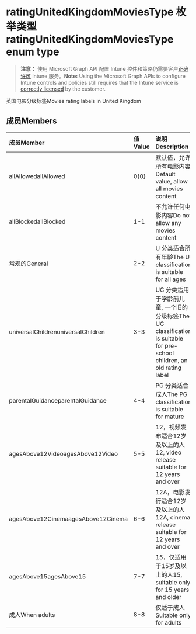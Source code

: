 # <a name="ratingunitedkingdommoviestype-enum-type"></a><span data-ttu-id="5e20e-101">ratingUnitedKingdomMoviesType 枚举类型</span><span class="sxs-lookup"><span data-stu-id="5e20e-101">ratingUnitedKingdomMoviesType enum type</span></span>

> <span data-ttu-id="5e20e-102">**注意：** 使用 Microsoft Graph API 配置 Intune 控件和策略仍需要客户[正确许可](https://go.microsoft.com/fwlink/?linkid=839381) Intune 服务。</span><span class="sxs-lookup"><span data-stu-id="5e20e-102">**Note:** Using the Microsoft Graph APIs to configure Intune controls and policies still requires that the Intune service is [correctly licensed](https://go.microsoft.com/fwlink/?linkid=839381) by the customer.</span></span>

<span data-ttu-id="5e20e-103">英国电影分级标签</span><span class="sxs-lookup"><span data-stu-id="5e20e-103">Movies rating labels in United Kingdom</span></span>
## <a name="members"></a><span data-ttu-id="5e20e-104">成员</span><span class="sxs-lookup"><span data-stu-id="5e20e-104">Members</span></span>
|<span data-ttu-id="5e20e-105">成员</span><span class="sxs-lookup"><span data-stu-id="5e20e-105">Member</span></span>|<span data-ttu-id="5e20e-106">值</span><span class="sxs-lookup"><span data-stu-id="5e20e-106">Value</span></span>|<span data-ttu-id="5e20e-107">说明</span><span class="sxs-lookup"><span data-stu-id="5e20e-107">Description</span></span>|
|:---|:---|:---|
|<span data-ttu-id="5e20e-108">allAllowed</span><span class="sxs-lookup"><span data-stu-id="5e20e-108">allAllowed</span></span>|<span data-ttu-id="5e20e-109">0</span><span class="sxs-lookup"><span data-stu-id="5e20e-109">{0}</span></span>|<span data-ttu-id="5e20e-110">默认值，允许所有电影内容</span><span class="sxs-lookup"><span data-stu-id="5e20e-110">Default value, allow all movies content</span></span>|
|<span data-ttu-id="5e20e-111">allBlocked</span><span class="sxs-lookup"><span data-stu-id="5e20e-111">allBlocked</span></span>|<span data-ttu-id="5e20e-112">1</span><span class="sxs-lookup"><span data-stu-id="5e20e-112">-1</span></span>|<span data-ttu-id="5e20e-113">不允许任何电影内容</span><span class="sxs-lookup"><span data-stu-id="5e20e-113">Do not allow any movies content</span></span>|
|<span data-ttu-id="5e20e-114">常规的</span><span class="sxs-lookup"><span data-stu-id="5e20e-114">General</span></span>|<span data-ttu-id="5e20e-115">2</span><span class="sxs-lookup"><span data-stu-id="5e20e-115">-2</span></span>|<span data-ttu-id="5e20e-116">U 分类适合所有年龄</span><span class="sxs-lookup"><span data-stu-id="5e20e-116">The U classification is suitable for all ages</span></span>|
|<span data-ttu-id="5e20e-117">universalChildren</span><span class="sxs-lookup"><span data-stu-id="5e20e-117">universalChildren</span></span>|<span data-ttu-id="5e20e-118">3</span><span class="sxs-lookup"><span data-stu-id="5e20e-118">-3</span></span>|<span data-ttu-id="5e20e-119">UC 分类适用于学龄前儿童, 一个旧的分级标签</span><span class="sxs-lookup"><span data-stu-id="5e20e-119">The UC classification is suitable for pre-school children, an old rating label</span></span>|
|<span data-ttu-id="5e20e-120">parentalGuidance</span><span class="sxs-lookup"><span data-stu-id="5e20e-120">parentalGuidance</span></span>|<span data-ttu-id="5e20e-121">4</span><span class="sxs-lookup"><span data-stu-id="5e20e-121">-4</span></span>|<span data-ttu-id="5e20e-122">PG 分类适合成人</span><span class="sxs-lookup"><span data-stu-id="5e20e-122">The PG classification is suitable for mature</span></span>|
|<span data-ttu-id="5e20e-123">agesAbove12Video</span><span class="sxs-lookup"><span data-stu-id="5e20e-123">agesAbove12Video</span></span>|<span data-ttu-id="5e20e-124">5</span><span class="sxs-lookup"><span data-stu-id="5e20e-124">-5</span></span>|<span data-ttu-id="5e20e-125">12，视频发布适合12岁及以上的人</span><span class="sxs-lookup"><span data-stu-id="5e20e-125">12, video release suitable for 12 years and over</span></span>|
|<span data-ttu-id="5e20e-126">agesAbove12Cinema</span><span class="sxs-lookup"><span data-stu-id="5e20e-126">agesAbove12Cinema</span></span>|<span data-ttu-id="5e20e-127">6</span><span class="sxs-lookup"><span data-stu-id="5e20e-127">-6</span></span>|<span data-ttu-id="5e20e-128">12A，电影发行适合12岁及以上的人</span><span class="sxs-lookup"><span data-stu-id="5e20e-128">12A, cinema release suitable for 12 years and over</span></span>|
|<span data-ttu-id="5e20e-129">agesAbove15</span><span class="sxs-lookup"><span data-stu-id="5e20e-129">agesAbove15</span></span>|<span data-ttu-id="5e20e-130">7</span><span class="sxs-lookup"><span data-stu-id="5e20e-130">-7</span></span>|<span data-ttu-id="5e20e-131">15，仅适用于15岁及以上的人</span><span class="sxs-lookup"><span data-stu-id="5e20e-131">15, suitable only for 15 years and older</span></span>|
|<span data-ttu-id="5e20e-132">成人</span><span class="sxs-lookup"><span data-stu-id="5e20e-132">When adults</span></span>|<span data-ttu-id="5e20e-133">8</span><span class="sxs-lookup"><span data-stu-id="5e20e-133">-8</span></span>|<span data-ttu-id="5e20e-134">仅适于成人</span><span class="sxs-lookup"><span data-stu-id="5e20e-134">Suitable only for adults</span></span>|








